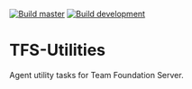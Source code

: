 [![Build master](https://travis-ci.org/Liteolika/TFS-Utilities.svg?branch=master)](https://travis-ci.org/Liteolika/TFS-Utilities)
[![Build development](https://travis-ci.org/Liteolika/TFS-Utilities.svg?branch=development)](https://travis-ci.org/Liteolika/TFS-Utilities)

# TFS-Utilities
Agent utility tasks for Team Foundation Server.
